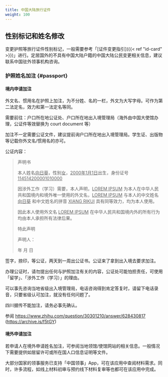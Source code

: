 ```yaml
---
title: 中国大陆旅行证件
weight: 100
---
```


## 性别标记和姓名修改

变更护照等旅行证件性别标记，一般需要参考「[证件变更指引]({{< ref "id-card" >}})」进行。定居国外的不具有中国大陆户籍的中国大陆公民变更相关信息，建议联系中国驻外领事机构咨询。

### 护照姓名加注 {#passport}

#### 境内申请加注

外文名、惯用名在护照上加注，为不分姓、名的一栏，外文为大写字母。可作为第二法定名，效力和第一法定名等同。

需要前往：户口所在地公证处、户口所在地出入境管理局（海外由中国大使馆办理，公证件等效替换为 court document 等）

加注不一定需要公证文件，建议提前询户口所在地出入境管理局。学生证、出版物等记载你外文名/惯用名的亦可。

公证内容：

> 声明书
>
> 本人姓名<u>向日葵</u>，性别<u>女</u>，<u>2000年1月1日</u>出生，身份证号<u>114514200001010000</u>
>
> 因涉外工作（学习）需要，本人声明，<u>LOREM IPSUM</u> 为本人在中华人民共和国境内和境外唯一使用的外文名，<u>LOREM IPSUM</u> 与本人的中文姓名 <u>向日葵</u> 和中文姓名的拼音 <u>XIANG RIKUI</u> 具有同等效力，均为本人使用。
>
> 因此本人使用外文名 <u>LOREM IPSUM</u> 在中华人民共和国境内外的所有行为均由本人承担所有法律后果。
>
> 特此声明
>
> 声明人：
>
> 年  月  日

签字，捺印，等公证，两天到一周出公证书。公证来了拿到出入境去要求加注。

办理公证时，请勿提出任何与护照加注有关的内容，公证处可能怕担责任，可使用「留学」、「涉外工作（学习）」的理由。

可以事先咨询当地省级出入境管理局，电话咨询得到肯定答复时，请留下电话录音，只要省级认可加注，就没有任何问题了。

四川据传不能加注，请务必事先确认。

参阅 <https://www.zhihu.com/question/30301210/answer/628430817> (<https://archive.is/f5tGY>)

#### 境外申请加注

若申请人在境外申请姓名加注，可参阅当地领馆/使馆网站的相关信息。一般情况下需要提供如居留许可或所在国人口信息证明等文件。

大部分国家的领事服务已支持「中国领事」App，可在该应用中查阅材料需求。同时，许多流程，如线上材料初审与预约线下材料复审等也都可在该应用中完成。
